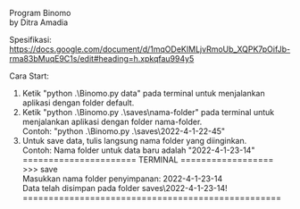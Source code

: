 Program Binomo <br />
by Ditra Amadia <br />

Spesifikasi: <br />
https://docs.google.com/document/d/1mqODeKIMLjvRmoUb_XQPK7pOifJb-rma83bMuqE9C1s/edit#heading=h.xpkqfau994y5

Cara Start: <br />
1. Ketik "python .\Binomo.py data" pada terminal untuk menjalankan aplikasi dengan folder default. <br />
2. Ketik "python .\Binomo.py .\saves\nama-folder" pada terminal untuk menjalankan aplikasi dengan folder nama-folder. <br />
Contoh: "python .\Binomo.py .\saves\2022-4-1-22-45" <br />
3. Untuk save data, tulis langsung nama folder yang diinginkan. <br />
Contoh: Nama folder untuk data baru adalah "2022-4-1-23-14"<br />
====================== TERMINAL ================== <br />
\>\>\> save <br />
Masukkan nama folder penyimpanan: 2022-4-1-23-14 <br />
Data telah disimpan pada folder saves\2022-4-1-23-14!
================================================== <br />